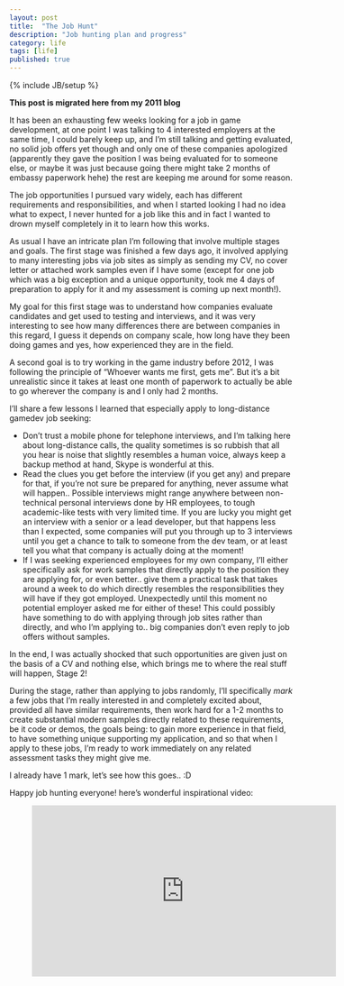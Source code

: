 ```yaml
---
layout: post
title:  "The Job Hunt"
description: "Job hunting plan and progress"
category: life
tags: [life]
published: true
---
```


{% include JB/setup %}

**This post is migrated here from my 2011 blog**

It has been an exhausting few weeks looking for a job in game development, at one point I was talking to 4 interested employers at the same time, I could barely keep up, and I’m still talking and getting evaluated, no solid job offers yet though and only one of these companies apologized (apparently they gave the position I was being evaluated for to someone else, or maybe it was just because going there  might take 2 months of embassy paperwork hehe) the rest are keeping me around for some reason.

The job opportunities I pursued vary widely, each has different requirements and responsibilities, and when I started looking I had no idea what to expect, I never hunted for a job like this and in fact I wanted to drown myself completely in it to learn how this works.

As usual I have an intricate plan I’m following that involve multiple stages and goals. The first stage was finished a few days ago, it involved applying to many interesting jobs via job sites as simply as sending my CV, no cover letter or attached work samples even if I have some (except for one job which was a big exception and a unique opportunity, took me 4 days of preparation to apply for it and my assessment is coming up next month!).

My goal for this first stage was to understand how companies evaluate candidates and get used to testing and interviews, and it was very interesting to see how many differences there are between companies in this regard, I guess it depends on company scale, how long have they been doing games and yes, how experienced they are in the field.

A second goal is to try working in the game industry before 2012, I was following the principle of “Whoever wants me first, gets me”. But it’s a bit unrealistic since it takes at least one month of paperwork to actually be able to go wherever the company is and I only had 2 months.

I’ll share a few lessons I learned that especially apply to long-distance gamedev job seeking:

* Don’t trust a mobile phone for telephone interviews, and I’m talking here about long-distance calls, the quality sometimes is so rubbish that all you hear is noise that slightly resembles a human voice, always keep a backup method at hand, Skype is wonderful at this.
* Read the clues you get before the interview (if you get any) and prepare for that, if you’re not sure be prepared for anything, never assume what will happen.. Possible interviews might range anywhere between non-technical personal interviews done by HR employees, to tough academic-like tests with very limited time. If you are lucky you might get an interview with a senior or a lead developer, but that happens less than I expected, some companies will put you through up to 3 interviews until you get a chance to talk to someone from the dev team, or at least tell you what that company is actually doing at the moment!
* If I was seeking experienced employees for my own company, I’ll either specifically ask for work samples that directly apply to the position they are applying for, or even better.. give them a practical task that takes around a week to do which directly resembles the responsibilities they will have if they got employed. Unexpectedly until this moment no potential employer asked me for either of these! This could possibly have something to do with applying through job sites rather than directly, and who I’m applying to.. big companies don’t even reply to job offers without samples.

In the end, I was actually shocked that such opportunities are given just on the basis of a CV and nothing else, which brings me to where the real stuff will happen, Stage 2!

During the stage, rather than applying to jobs randomly, I’ll specifically *mark* a few jobs that I’m really interested in and completely excited about, provided all have similar requirements, then work hard for a 1-2 months to create substantial modern samples directly related to these requirements, be it code or demos, the goals being: to gain more experience in that field, to have something unique supporting my application, and so that when I apply to these jobs, I’m ready to work immediately on any related assessment tasks they might give me.

I already have 1 mark, let’s see how this goes.. :D

Happy job hunting everyone! here’s wonderful inspirational video:

<figure class="video_container">
	<iframe width="540" height="304" src="https://www.youtube.com/embed/QDmt_t6umoY" frameborder="0" allowfullscreen></iframe>
</figure>
